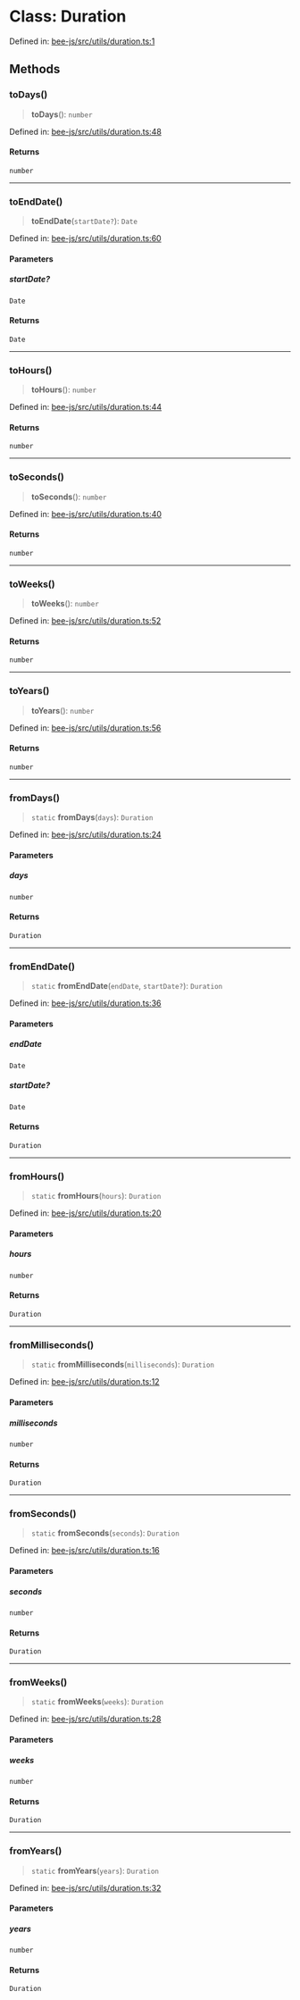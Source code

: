 # Class: Duration

Defined in: [bee-js/src/utils/duration.ts:1](https://github.com/ethersphere/bee-js/blob/3abbe2b1b264d6b586511a56e93badb2236bd09d/src/utils/duration.ts#L1)

## Methods

### toDays()

> **toDays**(): `number`

Defined in: [bee-js/src/utils/duration.ts:48](https://github.com/ethersphere/bee-js/blob/3abbe2b1b264d6b586511a56e93badb2236bd09d/src/utils/duration.ts#L48)

#### Returns

`number`

***

### toEndDate()

> **toEndDate**(`startDate?`): `Date`

Defined in: [bee-js/src/utils/duration.ts:60](https://github.com/ethersphere/bee-js/blob/3abbe2b1b264d6b586511a56e93badb2236bd09d/src/utils/duration.ts#L60)

#### Parameters

##### startDate?

`Date`

#### Returns

`Date`

***

### toHours()

> **toHours**(): `number`

Defined in: [bee-js/src/utils/duration.ts:44](https://github.com/ethersphere/bee-js/blob/3abbe2b1b264d6b586511a56e93badb2236bd09d/src/utils/duration.ts#L44)

#### Returns

`number`

***

### toSeconds()

> **toSeconds**(): `number`

Defined in: [bee-js/src/utils/duration.ts:40](https://github.com/ethersphere/bee-js/blob/3abbe2b1b264d6b586511a56e93badb2236bd09d/src/utils/duration.ts#L40)

#### Returns

`number`

***

### toWeeks()

> **toWeeks**(): `number`

Defined in: [bee-js/src/utils/duration.ts:52](https://github.com/ethersphere/bee-js/blob/3abbe2b1b264d6b586511a56e93badb2236bd09d/src/utils/duration.ts#L52)

#### Returns

`number`

***

### toYears()

> **toYears**(): `number`

Defined in: [bee-js/src/utils/duration.ts:56](https://github.com/ethersphere/bee-js/blob/3abbe2b1b264d6b586511a56e93badb2236bd09d/src/utils/duration.ts#L56)

#### Returns

`number`

***

### fromDays()

> `static` **fromDays**(`days`): `Duration`

Defined in: [bee-js/src/utils/duration.ts:24](https://github.com/ethersphere/bee-js/blob/3abbe2b1b264d6b586511a56e93badb2236bd09d/src/utils/duration.ts#L24)

#### Parameters

##### days

`number`

#### Returns

`Duration`

***

### fromEndDate()

> `static` **fromEndDate**(`endDate`, `startDate?`): `Duration`

Defined in: [bee-js/src/utils/duration.ts:36](https://github.com/ethersphere/bee-js/blob/3abbe2b1b264d6b586511a56e93badb2236bd09d/src/utils/duration.ts#L36)

#### Parameters

##### endDate

`Date`

##### startDate?

`Date`

#### Returns

`Duration`

***

### fromHours()

> `static` **fromHours**(`hours`): `Duration`

Defined in: [bee-js/src/utils/duration.ts:20](https://github.com/ethersphere/bee-js/blob/3abbe2b1b264d6b586511a56e93badb2236bd09d/src/utils/duration.ts#L20)

#### Parameters

##### hours

`number`

#### Returns

`Duration`

***

### fromMilliseconds()

> `static` **fromMilliseconds**(`milliseconds`): `Duration`

Defined in: [bee-js/src/utils/duration.ts:12](https://github.com/ethersphere/bee-js/blob/3abbe2b1b264d6b586511a56e93badb2236bd09d/src/utils/duration.ts#L12)

#### Parameters

##### milliseconds

`number`

#### Returns

`Duration`

***

### fromSeconds()

> `static` **fromSeconds**(`seconds`): `Duration`

Defined in: [bee-js/src/utils/duration.ts:16](https://github.com/ethersphere/bee-js/blob/3abbe2b1b264d6b586511a56e93badb2236bd09d/src/utils/duration.ts#L16)

#### Parameters

##### seconds

`number`

#### Returns

`Duration`

***

### fromWeeks()

> `static` **fromWeeks**(`weeks`): `Duration`

Defined in: [bee-js/src/utils/duration.ts:28](https://github.com/ethersphere/bee-js/blob/3abbe2b1b264d6b586511a56e93badb2236bd09d/src/utils/duration.ts#L28)

#### Parameters

##### weeks

`number`

#### Returns

`Duration`

***

### fromYears()

> `static` **fromYears**(`years`): `Duration`

Defined in: [bee-js/src/utils/duration.ts:32](https://github.com/ethersphere/bee-js/blob/3abbe2b1b264d6b586511a56e93badb2236bd09d/src/utils/duration.ts#L32)

#### Parameters

##### years

`number`

#### Returns

`Duration`
